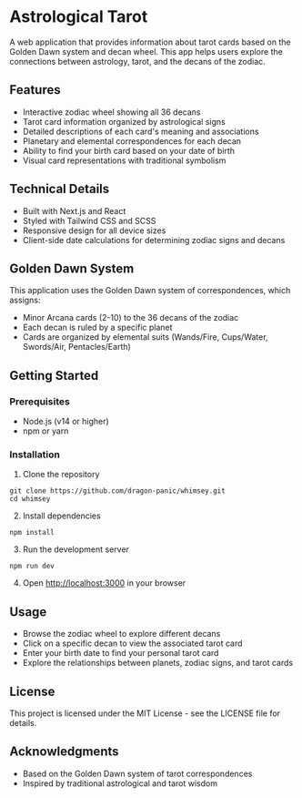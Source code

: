# Astrological Tarot

A web application that provides information about tarot cards based on the Golden Dawn system and decan wheel. This app helps users explore the connections between astrology, tarot, and the decans of the zodiac.

## Features

- Interactive zodiac wheel showing all 36 decans
- Tarot card information organized by astrological signs
- Detailed descriptions of each card's meaning and associations
- Planetary and elemental correspondences for each decan
- Ability to find your birth card based on your date of birth
- Visual card representations with traditional symbolism

## Technical Details

- Built with Next.js and React
- Styled with Tailwind CSS and SCSS
- Responsive design for all device sizes
- Client-side date calculations for determining zodiac signs and decans

## Golden Dawn System

This application uses the Golden Dawn system of correspondences, which assigns:

- Minor Arcana cards (2-10) to the 36 decans of the zodiac
- Each decan is ruled by a specific planet
- Cards are organized by elemental suits (Wands/Fire, Cups/Water, Swords/Air, Pentacles/Earth)

## Getting Started

### Prerequisites

- Node.js (v14 or higher)
- npm or yarn

### Installation

1. Clone the repository
```
git clone https://github.com/dragon-panic/whimsey.git
cd whimsey
```

2. Install dependencies
```
npm install
```

3. Run the development server
```
npm run dev
```

4. Open [http://localhost:3000](http://localhost:3000) in your browser

## Usage

- Browse the zodiac wheel to explore different decans
- Click on a specific decan to view the associated tarot card
- Enter your birth date to find your personal tarot card
- Explore the relationships between planets, zodiac signs, and tarot cards

## License

This project is licensed under the MIT License - see the LICENSE file for details.

## Acknowledgments

- Based on the Golden Dawn system of tarot correspondences
- Inspired by traditional astrological and tarot wisdom 